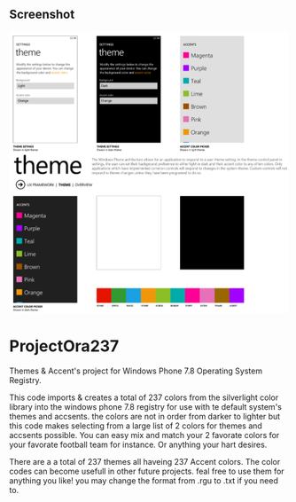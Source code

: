 ## Screenshot
![Screenshot](https://github.com/jackrabbit72380/ProjectOra237/blob/main/Screenshot.png)

# ProjectOra237
Themes & Accent's project for Windows Phone 7.8 Operating System Registry.

This code imports & creates a total of 237 colors from the silverlight color library into the windows phone 7.8 registry for use with te default system's themes and accsents.
the colors are not in order from darker to lighter but this code makes selecting from a large list of 2 colors for themes and accsents possible.
You can easy mix and match your 2 favorate colors for your favorate football team for instance.
Or anything your hart desires.

There are a a total of 237 themes all haveing 237 Accent colors.
The color codes can become usefull in other future projects.
feal free to use them for anything you like! you may change the format from .rgu to .txt if you need to.
